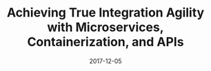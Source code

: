 ---
title: "Achieving True Integration Agility with Microservices, Containerization, and APIs"
date: "2017-12-05"
expiryDate: "2017-12-05"

event_start_date: "2017-12-05"
event_end_date: "2017-12-05"
event_start_time: "08:30 AM"
event_end_time: "05:00 PM"
event_location: "Dallas, TX"
event_link: "https://www.redhat.com/en/events/achieving-true-agility-through-microservices-containerization-apis-0"

event_type: "Workshop"
event_technology: "Multiple"
---